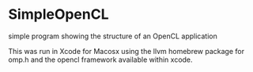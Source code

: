 # SimpleOpenCL
simple program showing the structure of an OpenCL application

This was run in Xcode for Macosx using the llvm homebrew package for omp.h and the opencl framework available within xcode.
